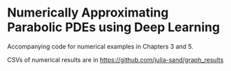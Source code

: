 # Numerically Approximating Parabolic PDEs using Deep Learning

Accompanying code for numerical examples in Chapters 3 and 5. 

CSVs of numerical results are in https://github.com/julia-sand/graph_results
